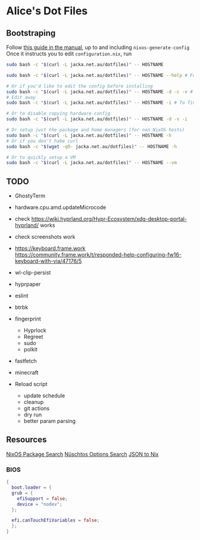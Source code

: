 # Alice's Dot Files

## Bootstraping

Follow [this guide in the manual](https://nixos.org/manual/nixos/stable/#sec-installation-manual), up to and including `nixos-generate-config`  
Once it instructs you to edit `configuration.nix`, run

```bash
sudo bash -c "$(curl -L jacka.net.au/dotfiles)" -- HOSTNAME

sudo bash -c "$(curl -L jacka.net.au/dotfiles)" -- HOSTNAME --help # For usage

# Or if you'd like to edit the config before installing
sudo bash -c "$(curl -L jacka.net.au/dotfiles)" -- HOSTNAME -d -c -v # To download, copy the hardware config, and update stateVersion
# Edit away
sudo bash -c "$(curl -L jacka.net.au/dotfiles)" -- HOSTNAME -i # To finish the install

# Or to disable copying hardware config
sudo bash -c "$(curl -L jacka.net.au/dotfiles)" -- HOSTNAME -d -v -i

# Or setup just the package and home managers (for non NixOS hosts)
sudo bash -c "$(curl -L jacka.net.au/dotfiles)" -- HOSTNAME -h
# Or if you don't habe curl
sudo bash -c "$(wget -qO- jacka.net.au/dotfiles)" -- HOSTNAME -h

# Or to quickly setup a VM
sudo bash -c "$(curl -L jacka.net.au/dotfiles)" -- HOSTNAME --vm
```

## TODO

- GhostyTerm
- hardware.cpu.amd.updateMicrocode
- check <https://wiki.hyprland.org/Hypr-Ecosystem/xdg-desktop-portal-hyprland/> works
- check screenshots work

- <https://keyboard.frame.work> <https://community.frame.work/t/responded-help-configuring-fw16-keyboard-with-via/47176/5>
- wl-clip-persist
- hyprpaper
- eslint
- btrbk

- fingerprint
  - Hyprlock
  - Regreet
  - sudo
  - polkit
- fastfetch
- minecraft

- Reload script
  - update schedule
  - cleanup
  - git actions
  - dry run
  - better param parsing

## Resources

[NixOS Package Search](https://search.nixos.org/packages?channel=unstable)
[Nüschtos Options Search](https://search.n%C3%BCschtos.de)
[JSON to Nix](https://json-to-nix.pages.dev/)

### BIOS

```nix
{
  boot.loader = {
  grub = {
    efiSupport = false;
    device = "nodev";
  };

  efi.canTouchEfiVariables = false;
  };
}
```

